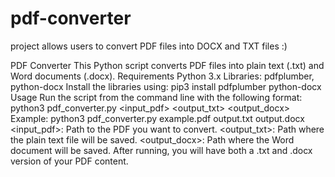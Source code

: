 # pdf-converter
project allows users to convert PDF files into DOCX and TXT files :)

PDF Converter
This Python script converts PDF files into plain text (.txt) and Word documents (.docx).
Requirements
Python 3.x
Libraries: pdfplumber, python-docx
Install the libraries using:
pip3 install pdfplumber python-docx
Usage
Run the script from the command line with the following format:
python3 pdf_converter.py <input_pdf> <output_txt> <output_docx>
Example:
python3 pdf_converter.py example.pdf output.txt output.docx
<input_pdf>: Path to the PDF you want to convert.
<output_txt>: Path where the plain text file will be saved.
<output_docx>: Path where the Word document will be saved.
After running, you will have both a .txt and .docx version of your PDF content.
